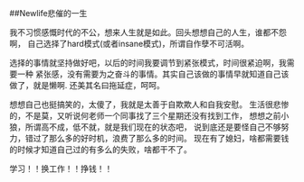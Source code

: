 ##Newlife悲催的一生

我不习惯感慨时代的不公，想来人生就是如此。回头想想自己的人生，谁都不怨啊，
自己选择了hard模式(或者insane模式)，所谓自作孽不可活啊。

选择的事情就坚持做好吧，以后的时间我要调节到紧张模式，时间很紧迫啊，我需要一种
紧张感，没有需要为之奋斗的事情。其实自己该做的事情早就知道自己该做了，就是懒啊.
还美其名曰拖延症，呵呵。

想想自己也挺搞笑的，太傻了，我就是太善于自欺欺人和自我安慰。
生活很悲惨的，不是莫，又听说何老师一个同事找了三个星期还没有找到工作，
想想之前小狼，所谓高不成，低不就，就是我们现在的状态吧，
说到底还是要怪自己不够努力，错过了那么多的好时机，浪费了那么多的时间。
现在有了媳妇，啥都需要钱的时候才知道自己过的有多么的失败，啥都干不了。

学习！！换工作！！挣钱！！
